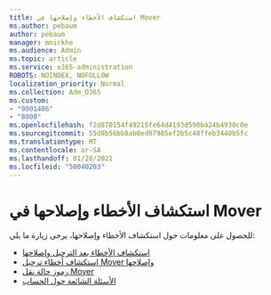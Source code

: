 ```yaml
---
title: استكشاف الأخطاء وإصلاحها في Mover
ms.author: pebaum
author: pebaum
manager: mnirkhe
ms.audience: Admin
ms.topic: article
ms.service: o365-administration
ROBOTS: NOINDEX, NOFOLLOW
localization_priority: Normal
ms.collection: Adm_O365
ms.custom:
- "9001486"
- "8000"
ms.openlocfilehash: f2d870154f49215fe64d4193d590ba24b4930c0e
ms.sourcegitcommit: 55d8b56bb8ab0ed07985ef2b5c48ffeb3440b5fc
ms.translationtype: MT
ms.contentlocale: ar-SA
ms.lasthandoff: 01/28/2021
ms.locfileid: "50040203"
---
```

# <a name="mover-troubleshooting"></a>استكشاف الأخطاء وإصلاحها في Mover

للحصول على معلومات حول استكشاف الأخطاء وإصلاحها، يرجى زيارة ما يلي:

- [استكشاف الأخطاء بعد الترحيل وإصلاحها](https://docs.microsoft.com/sharepointmigration/mover-post-migration-troubleshooting)  
- [استكشاف أخطاء ترحيل Mover وإصلاحها](https://docs.microsoft.com/sharepointmigration/mover-error-faq)  
- [رموز حالة نقل Mover](https://docs.microsoft.com/sharepointmigration/mover-transfer-status-codes)
- [الأسئلة الشائعة حول الحساب](https://docs.microsoft.com/sharepointmigration/mover-account-faq)
